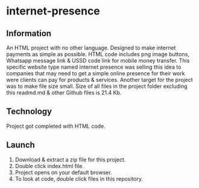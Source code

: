 # internet-presence
## Information
An HTML project with no other language. Designed to make internet payments as simple as possible. HTML code includes png image buttons, Whatsapp message link & USSD code link for mobile money transfer. This specific website type named internet presence was selling this idea to companies that may need to get a simple online presence for their work were clients can pay for products & services. Another target for the project was to make file size small. Size of all files in the project folder excluding this readmd.md & other Github files is 21.4 Kb.
## Technology
Project got completed  with HTML code.
## Launch
1. Download & extract a zip file for this project.
2. Double click index.html file.
3. Project opens on your default browser. 
4. To look at code, double click files in this repository.
